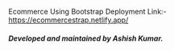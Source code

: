 Ecommerce Using Bootstrap
Deployment Link:- https://ecommercestrap.netlify.app/

##### Developed and maintained by Ashish Kumar.
